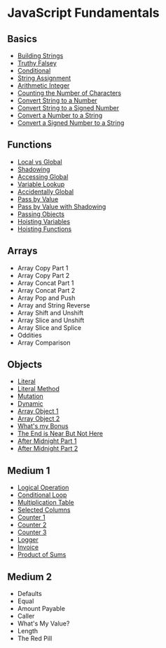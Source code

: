 # JavaScript Fundamentals

## Basics

-   [Building Strings](building_strings.js)
-   [Truthy Falsey](truthy_falsey.js)
-   [Conditional](conditional.js)
-   [String Assignment](string_assignment.js)
-   [Arithmetic Integer](arithmetic_integer.js)
-   [Counting the Number of Characters](counting_the_number_of_characters.js)
-   [Convert String to a Number](convert_string_to_number.js)
-   [Convert String to a Signed Number](convert_string_to_signed_number.js)
-   [Convert a Number to a String](convert_number_to_string.js)
-   [Convert a Signed Number to a String](convert_signed_number_to_string.js)

## Functions

-   [Local vs Global](local_vs_global.js)
-   [Shadowing](shadowing.js)
-   [Accessing Global](accessing_global.js)
-   [Variable Lookup](variable_lookup.js)
-   [Accidentally Global](accidentally_global.js)
-   [Pass by Value](pass_by_value.js)
-   [Pass by Value with Shadowing](pass_by_value_with_shadowing.js)
-   [Passing Objects](passing_objects.js)
-   [Hoisting Variables](hoisting_variables.js)
-   [Hoisting Functions](hoisting_functions.js)

## Arrays

-   Array Copy Part 1
-   Array Copy Part 2
-   Array Concat Part 1
-   Array Concat Part 2
-   Array Pop and Push
-   Array and String Reverse
-   Array Shift and Unshift
-   Array Slice and Unshift
-   Array Slice and Splice
-   Oddities
-   Array Comparison

## Objects

-   [Literal](literal.js)
-   [Literal Method](literal_method.js)
-   [Mutation](mutation.js)
-   [Dynamic](dynamic.js)
-   [Array Object 1](array_object1.js)
-   [Array Object 2](array_object2.js)
-   [What's my Bonus](whats_my_bonus.js)
-   [The End is Near But Not Here](penultimate.js)
-   [After Midnight Part 1](after_midnight1.js)
-   [After Midnight Part 2](after_midnight2.js)

## Medium 1

-   [Logical Operation](logical_operation.js)
-   [Conditional Loop](conditional_loop.js)
-   [Multiplication Table](multiplication_table.js)
-   [Selected Columns](selected_columns.js)
-   [Counter 1](counter1.js)
-   [Counter 2](counter2.js)
-   [Counter 3](counter3.js)
-   [Logger](logger.js)
-   [Invoice](invoice.js)
-   [Product of Sums](product_of_sums.js)

## Medium 2

-   Defaults
-   Equal
-   Amount Payable
-   Caller
-   What's My Value?
-   Length
-   The Red Pill
